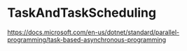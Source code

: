 # TaskAndTaskScheduling
https://docs.microsoft.com/en-us/dotnet/standard/parallel-programming/task-based-asynchronous-programming
